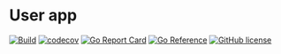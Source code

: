 # User app

[![Build](https://github.com/blackhorseya/user-app/actions/workflows/build.yml/badge.svg)](https://github.com/blackhorseya/user-app/actions/workflows/build.yml)
[![codecov](https://codecov.io/gh/blackhorseya/user-app/branch/main/graph/badge.svg?token=bNjMyLPuHy)](https://codecov.io/gh/blackhorseya/user-app)
[![Go Report Card](https://goreportcard.com/badge/github.com/blackhorseya/user-app)](https://goreportcard.com/report/github.com/blackhorseya/user-app)
[![Go Reference](https://pkg.go.dev/badge/github.com/blackhorseya/user-app)](https://pkg.go.dev/github.com/blackhorseya/user-app)
[![GitHub license](https://img.shields.io/github/license/blackhorseya/user-app)](https://github.com/blackhorseya/user-app/blob/main/LICENSE)
